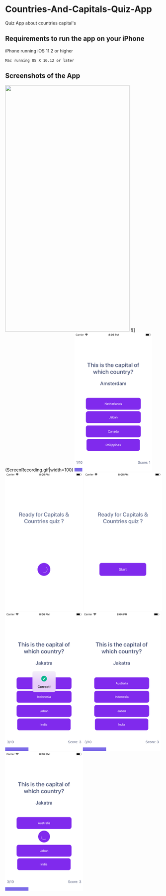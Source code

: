 # Countries-And-Capitals-Quiz-App
Quiz App about countries capital's

## Requirements to run the app on your iPhone
iPhone running iOS 11.2 or higher
```
Mac running OS X 10.12 or later
```

## Screenshots of the App

<img src="![](ScreenRecording.gif)" width="400" height="790">
![](ScreenRecording.gif|width=100)
<img src="Screenshots/Image1.png" width="250"><img src="Screenshots/Image2.png" width="250"> <img src="Screenshots/Image3.png" width="250"><img src="Screenshots/Image4.png" width="250"><img src="Screenshots/Image5.png" width="250"><img src="Screenshots/Image6.png" width="250">





